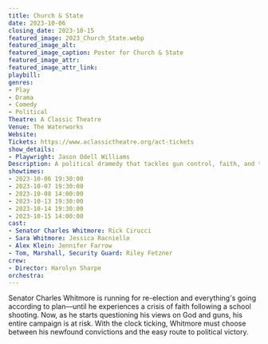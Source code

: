 ```yaml
---
title: Church & State
date: 2023-10-06
closing_date: 2023-10-15
featured_image: 2023_Church_State.webp
featured_image_alt: 
featured_image_caption: Poster for Church & State
featured_image_attr: 
featured_image_attr_link: 
playbill:
genres: 
- Play
- Drama
- Comedy
- Political
Theatre: A Classic Theatre
Venue: The Waterworks
Website: 
Tickets: https://www.aclassictheatre.org/act-tickets
show_details: 
- Playwright: Jason Odell Williams
Description: A political dramedy that tackles gun control, faith, and the power of a tweet.
showtimes:
- 2023-10-06 19:30:00
- 2023-10-07 19:30:00
- 2023-10-08 14:00:00
- 2023-10-13 19:30:00
- 2023-10-14 19:30:00
- 2023-10-15 14:00:00
cast:
- Senator Charles Whitmore: Rick Cirucci
- Sara Whitmore: Jessica Racniello
- Alex Klein: Jennifer Farrow
- Tom, Marshall, Security Guard: Riley Fetzner
crew:
- Director: Harolyn Sharpe
orchestra:
---
```

Senator Charles Whitmore is running for re-election and everything's going according to plan—until he experiences a crisis of faith following a school shooting. Now, as he starts questioning his views on God and guns, his entire campaign is at risk. With the clock ticking, Whitmore must choose between his newfound convictions and the easy route to political victory.